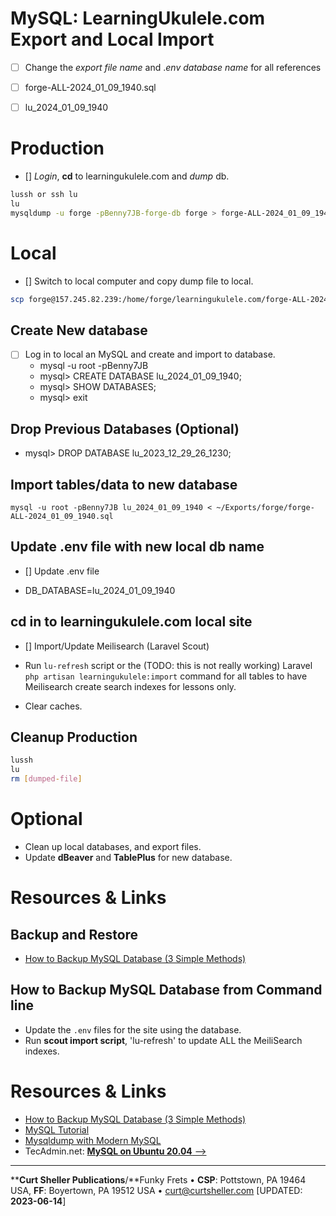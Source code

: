 # MySQL: LearningUkulele.com Export and Local Import

- [ ] Change the *export file name* and .*env database name* for all references

- [ ]  forge-ALL-2024_01_09_1940.sql
- [ ]  lu_2024_01_09_1940

# Production

- [] *Login*, **cd** to learningukulele.com and *dump* db.

```sh
lussh or ssh lu
lu
mysqldump -u forge -pBenny7JB-forge-db forge > forge-ALL-2024_01_09_1940.sql
```

# Local

- [] Switch to local computer and copy dump file to local.

```sh
scp forge@157.245.82.239:/home/forge/learningukulele.com/forge-ALL-2024_01_09_1940.sql ~/Exports/forge
```

## Create New database

- [ ] Log in to local an MySQL and create and import to database.
   - mysql -u root -pBenny7JB
   - mysql> CREATE DATABASE lu_2024_01_09_1940;
   - mysql> SHOW DATABASES;
   - mysql> exit

## Drop Previous Databases (Optional)
- mysql> DROP DATABASE lu_2023_12_29_26_1230;

## Import tables/data to new database

```
mysql -u root -pBenny7JB lu_2024_01_09_1940 < ~/Exports/forge/forge-ALL-2024_01_09_1940.sql
```

## Update .env file with new local db name

- [] Update .env file

- DB_DATABASE=lu_2024_01_09_1940

## cd in to learningukulele.com local site

- [] Import/Update Meilisearch (Laravel Scout)

- Run `lu-refresh` script or the (TODO: this is not really working) Laravel `php artisan learningukulele:import` command for all tables to have Meilisearch create search indexes for lessons only.
- Clear caches.

## Cleanup Production

```bash
lussh
lu
rm [dumped-file]
```

# Optional

- Clean up local databases, and export files.
- Update **dBeaver** and **TablePlus** for new database.

# Resources & Links

## Backup and Restore

- [How to Backup MySQL Database (3 Simple Methods)](https://serverguy.com/servers/how-to-backup-mysql-database/)

## How to Backup MySQL Database from Command line

- Update the `.env` files for the site using the database.
- Run <strong>scout import script</strong>, 'lu-refresh' to update ALL the MeiliSearch indexes.

# Resources & Links

- [How to Backup MySQL Database (3 Simple Methods)](https://serverguy.com/servers/how-to-backup-mysql-database/)
- [MySQL Tutorial](https://www.mysqltutorial.org/mysql-show-databases/)
- [Mysqldump with Modern MySQL](https://serversforhackers.com/c/mysqldump-with-modern-mysql)
- TecAdmin.net: [**MySQL on Ubuntu 20.04** -->](https://tecadmin.net/install-mysql-ubuntu-20-04/)

----
****Curt Sheller Publications**/**Funky Frets • **CSP**: Pottstown, PA 19464 USA, **FF**: Boyertown, PA 19512 USA • [curt@curtsheller.com](mailto:curt@curtsheller.com) [UPDATED: **2023-06-14**]
